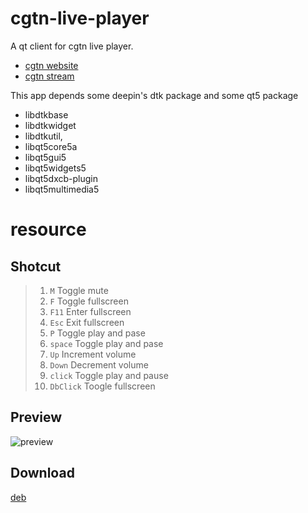 # cgtn-live-player
A qt client for cgtn live player.
* [cgtn website](http://www.cgtn.com)
* [cgtn stream](https://live.cgtn.com/manifest.m3u8)

This app depends some deepin's dtk package and some qt5 package
- libdtkbase
- libdtkwidget
- libdtkutil,
- libqt5core5a
- libqt5gui5
- libqt5widgets5
- libqt5dxcb-plugin
- libqt5multimedia5

# resource

## Shotcut
> 1. `M`        Toggle mute
> 2. `F`        Toggle fullscreen
> 3. `F11`      Enter fullscreen
> 4. `Esc`      Exit fullscreen
> 5. `P`        Toggle play and pase
> 6. `space`    Toggle play and pase
> 7. `Up`       Increment volume
> 8. `Down`     Decrement volume
> 9. `click`    Toggle play and pause
> 10. `DbClick` Toogle fullscreen

## Preview
  ![preview](http://app.imever.me/apps/cgtn/prev.png)
## Download
  [deb](http://app.imever.me/apps/cgtn/cgtn-live-player_1.0.0.deb "cgtn-live-player_1.0.0.deb")
